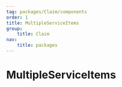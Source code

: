 ```yaml
---
tag: packages/Claim/components
order: 1
title: MultipleServiceItems
group:
    title: Claim
nav:
    title: packages
---
```


# MultipleServiceItems
